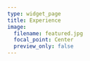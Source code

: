 ```yaml
---
type: widget_page
title: Experience
image:
  filename: featured.jpg
  focal_point: Center
  preview_only: false
---
```

